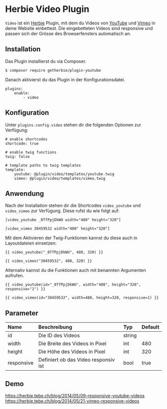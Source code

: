 # Herbie Video Plugin

`Video` ist ein [Herbie](http://github.com/getherbie/herbie) Plugin, mit dem du Videos von 
[YouTube](http://www.youtube.com) und [Vimeo](https://vimeo.com) in deine Website einbettest. Die eingebetteten
Videos sind responsive und passen sich der Grösse des Browserfensters automatisch an.


## Installation

Das Plugin installierst du via Composer.

	$ composer require getherbie/plugin-youtube

Danach aktivierst du das Plugin in der Konfigurationsdatei.

    plugins:
        enable:
            - video
            
            
## Konfiguration

Unter `plugins.config.video` stehen dir die folgenden Optionen zur Verfügung:

    # enable shortcodes
    shortcode: true
    
    # enable twig functions
    twig: false
    
    # template paths to twig templates 
    template:
        youtube: @plugin/video/templates/youtube.twig
        vimeo: @plugin/video/templates/vimeo.twig


## Anwendung

Nach der Installation stehen dir die Shortcodes `video_youtube` und `video_vimeo` zur Verfügung. Diese rufst du 
wie folgt auf:

    [video_youtube _0TfPpjDkWU width="480" height="320"]
    
    [video_vimeo 30459532 width="480" height="320"]


Mit dem Aktivieren der Twig-Funktionen kannst du diese auch in Layoutdateien einsetzen:

    {{ video_youtube("_0TfPpjDkWU", 480, 320) }}
    
    {{ video_vimeo("30459532", 480, 320) }}

Alternativ kannst du die Funktionen auch mit benannten Argumenten aufrufen.

    {{ video_youtube(id="_0TfPpjDkWU", width="480", height="320", responsive="1") }}
    
    {{ video_vimeo(id="30459532", width=480, height=320, responsive=1) }}


## Parameter

Name        | Beschreibung                          | Typ       | Default
:---------- | :------------------------------------ | :-------- | :------
id          | Die ID des Videos                     | string    |  
width       | Die Breite des Videos in Pixel        | int       | 480
height      | Die Höhe des Videos in Pixel          | int       | 320
responsive  | Definiert ob das Video responsiv ist  | bool      | true


## Demo

<https://herbie.tebe.ch/blog/2014/05/09-responsive-youtube-videos>  
<https://herbie.tebe.ch/blog/2014/05/21-vimeo-responsive-videos>
